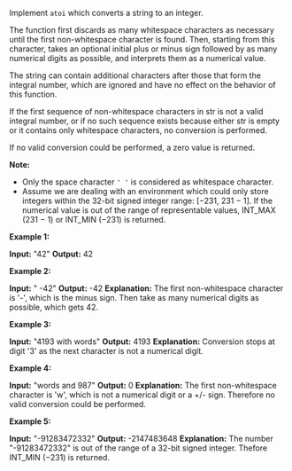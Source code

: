 
Implement  `atoi`  which converts a string to an integer.

The function first discards as many whitespace characters as necessary until the first non-whitespace character is found. Then, starting from this character, takes an optional initial plus or minus sign followed by as many numerical digits as possible, and interprets them as a numerical value.

The string can contain additional characters after those that form the integral number, which are ignored and have no effect on the behavior of this function.

If the first sequence of non-whitespace characters in str is not a valid integral number, or if no such sequence exists because either str is empty or it contains only whitespace characters, no conversion is performed.

If no valid conversion could be performed, a zero value is returned.

**Note:**

-   Only the space character  `' '`  is considered as whitespace character.
-   Assume we are dealing with an environment which could only store integers within the 32-bit signed integer range: [−231, 231 − 1]. If the numerical value is out of the range of representable values, INT_MAX (231 − 1) or INT_MIN (−231) is returned.

**Example 1:**

**Input:** "42"
**Output:** 42

**Example 2:**

**Input:** "   -42"
**Output:** -42
**Explanation:** The first non-whitespace character is '-', which is the minus sign.
             Then take as many numerical digits as possible, which gets 42.

**Example 3:**

**Input:** "4193 with words"
**Output:** 4193
**Explanation:** Conversion stops at digit '3' as the next character is not a numerical digit.

**Example 4:**

**Input:** "words and 987"
**Output:** 0
**Explanation:** The first non-whitespace character is 'w', which is not a numerical 
             digit or a +/- sign. Therefore no valid conversion could be performed.

**Example 5:**

**Input:** "-91283472332"
**Output:** -2147483648
**Explanation:** The number "-91283472332" is out of the range of a 32-bit signed integer.
             Thefore INT_MIN (−231) is returned.